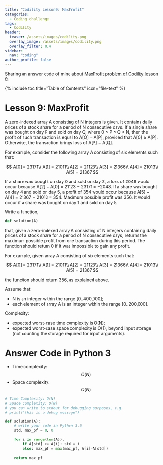 ```yaml
---
title: "Codility Lesson9: MaxProfit"
categories:
  - Coding challenge
tags:
  - Codility
header:
  teaser: /assets/images/codility.png
  overlay_image: /assets/images/codility.png
  overlay_filter: 0.4
sidebar:
  nav: "coding"
author_profile: false
---
```


Sharing an answer code of mine about [MaxProfit problem of Codility lesson 9](https://app.codility.com/programmers/lessons/9-maximum_slice_problem/max_profit/).

{% include toc title="Table of Contents" icon="file-text" %}

# Lesson 9: MaxProfit
A zero-indexed array A consisting of N integers is given. It contains daily prices of a stock share for a period of N consecutive days.
If a single share was bought on day P and sold on day Q, where 0 ≤ P ≤ Q < N, then the profit of such transaction is equal to A[Q] − A[P], 
provided that A[Q] ≥ A[P]. Otherwise, the transaction brings loss of A[P] − A[Q].

For example, consider the following array A consisting of six elements such that:

$$
  A[0] = 23171\\
  A[1] = 21011\\
  A[2] = 21123\\
  A[3] = 21366\\
  A[4] = 21013\\
  A[5] = 21367
$$

If a share was bought on day 0 and sold on day 2, a loss of 2048 would occur because A[2] − A[0] = 21123 − 23171 = −2048.
If a share was bought on day 4 and sold on day 5, a profit of 354 would occur because A[5] − A[4] = 21367 − 21013 = 354.
Maximum possible profit was 356. It would occur if a share was bought on day 1 and sold on day 5.

Write a function,

```python
def solution(A)
```

that, given a zero-indexed array A consisting of N integers containing daily prices of a stock share for a period of N consecutive days, returns the maximum possible profit from one transaction during this period. The function should return 0 if it was impossible to gain any profit.

For example, given array A consisting of six elements such that:

$$
  A[0] = 23171\\
  A[1] = 21011\\
  A[2] = 21123\\
  A[3] = 21366\\
  A[4] = 21013\\
  A[5] = 21367
$$

the function should return 356, as explained above.

Assume that:

- N is an integer within the range [0..400,000];
- each element of array A is an integer within the range [0..200,000].

Complexity:

- expected worst-case time complexity is O(N);
- expected worst-case space complexity is O(1), beyond input storage (not counting the storage required for input arguments).

# Answer Code in Python 3
- Time complexity: $$O(N)$$
- Space complexity: $$O(N)$$

```python
# Time Complexity: O(N)
# Space Complexity: O(N)
# you can write to stdout for debugging purposes, e.g.
# print("this is a debug message")

def solution(A):
    # write your code in Python 3.6
    std, max_pf = 0, 0
    
    for i in range(len(A)):
        if A[std] >= A[i]: std = i
        else: max_pf = max(max_pf, A[i]-A[std])
    
    return max_pf     
```

